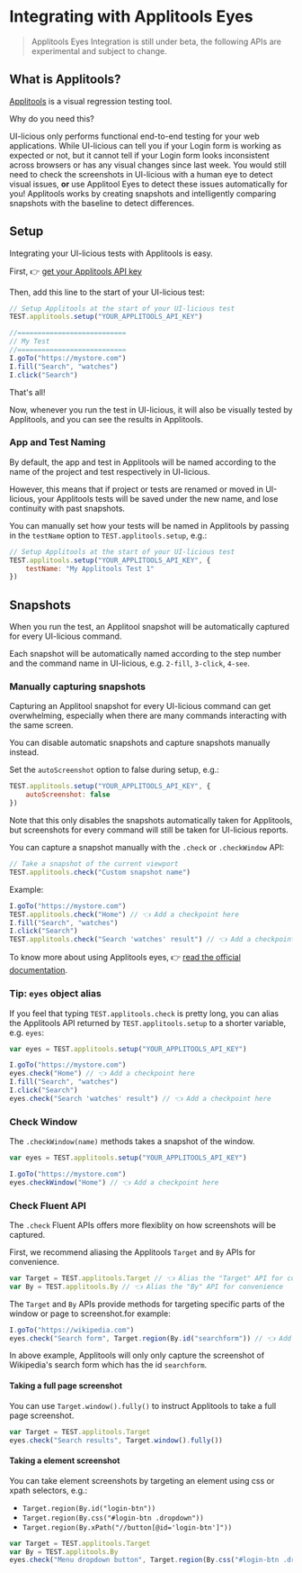 # Integrating with Applitools Eyes

> Applitools Eyes Integration is still under beta, the following APIs are experimental and subject to change.

## What is Applitools?

[Applitools](https://applitools.com/) is a visual regression testing tool.

Why do you need this?

UI-licious only performs functional end-to-end testing for your web applications. While UI-licious can tell you if your Login form is working as expected or not, but it cannot tell if your Login form looks inconsistent across browsers or has any visual changes since last week. You would still need to check the screenshots in UI-licious with a human eye to detect visual issues, __or__ use Applitool Eyes to detect these issues automatically for you! Applitools works by creating snapshots and intelligently comparing snapshots with the baseline to detect differences.

## Setup

Integrating your UI-licious tests with Applitools is easy. 

First, 👉 [get your Applitools API key](https://applitools.com/docs/topics/overview/obtain-api-key.html)

Then, add this line to the start of your UI-licious test:

```javascript
// Setup Applitools at the start of your UI-licious test
TEST.applitools.setup("YOUR_APPLITOOLS_API_KEY")

//===========================
// My Test
//===========================
I.goTo("https://mystore.com")
I.fill("Search", "watches")
I.click("Search")
```

That's all!

Now, whenever you run the test in UI-licious, it will also be visually tested by Applitools, and you can see the results in Applitools. 

### App and Test Naming

By default, the app and test in Applitools will be named according to the name of the project and test respectively in UI-licious.

However, this means that if project or tests are renamed or moved in UI-licious, your Applitools tests will be saved under the new name, and lose continuity with past snapshots.

You can manually set how your tests will be named in Applitools by passing in the `testName` option to `TEST.applitools.setup`, e.g.:

```javascript
// Setup Applitools at the start of your UI-licious test
TEST.applitools.setup("YOUR_APPLITOOLS_API_KEY", {
	testName: "My Applitools Test 1"
})
```

## Snapshots

When you run the test, an Applitool snapshot will be automatically captured for every UI-licious command. 

Each snapshot will be automatically named according to the step number and the command name in UI-licious, e.g. `2-fill`, `3-click`, `4-see`.

### Manually capturing snapshots

Capturing an Applitool snapshot for every UI-licious command can get overwhelming, especially when there are many commands interacting with the same screen. 

You can disable automatic snapshots and capture snapshots manually instead. 

Set the `autoScreenshot` option to false during setup, e.g.:

```javascript
TEST.applitools.setup("YOUR_APPLITOOLS_API_KEY", {
	autoScreenshot: false
})
```

Note that this only disables the snapshots automatically taken for Applitools, but screenshots for every command will still be taken for UI-licious reports.

You can capture a snapshot manually with the `.check` or `.checkWindow` API:
```javascript
// Take a snapshot of the current viewport
TEST.applitools.check("Custom snapshot name")
```

Example:
```javascript
I.goTo("https://mystore.com")
TEST.applitools.check("Home") // 👈 Add a checkpoint here
I.fill("Search", "watches")
I.click("Search")
TEST.applitools.check("Search 'watches' result") // 👈 Add a checkpoint here
```

To know more about using Applitools eyes, 👉 [read the official documentation](https://applitools.com/docs/topics/sdk/the-eyes-sdk-check-fluent-api.html).

### Tip: `eyes` object alias

If you feel that typing `TEST.applitools.check` is pretty long, you can alias the Applitools API returned by `TEST.applitools.setup` to a shorter variable, e.g. `eyes`:

```javascript
var eyes = TEST.applitools.setup("YOUR_APPLITOOLS_API_KEY")

I.goTo("https://mystore.com")
eyes.check("Home") // 👈 Add a checkpoint here
I.fill("Search", "watches")
I.click("Search")
eyes.check("Search 'watches' result") // 👈 Add a checkpoint here
```

### Check Window

The `.checkWindow(name)` methods takes a snapshot of the window. 

```javascript
var eyes = TEST.applitools.setup("YOUR_APPLITOOLS_API_KEY")

I.goTo("https://mystore.com")
eyes.checkWindow("Home") // 👈 Add a checkpoint here
```

### Check Fluent API

The `.check` Fluent APIs offers more flexiblity on how screenshots will be captured.

First, we recommend aliasing the Applitools `Target` and `By` APIs for convenience.

```javascript
var Target = TEST.applitools.Target // 👈 Alias the "Target" API for convenience
var By = TEST.applitools.By // 👈 Alias the "By" API for convenience
```

The `Target` and `By` APIs provide methods for targeting specific parts of the window or page to screenshot.for example:

```javascript
I.goTo("https://wikipedia.com")
eyes.check("Search form", Target.region(By.id("searchform")) // 👈 Add a checkpoint here
```

In above example, Applitools will only only capture the screenshot of Wikipedia's search form which has the id `searchform`.

#### Taking a full page screenshot

You can use `Target.window().fully()` to instruct Applitools to take a full page screenshot.

```javascript
var Target = TEST.applitools.Target
eyes.check("Search results", Target.window().fully())
```

#### Taking a element screenshot

You can take element screenshots by targeting an element using css or xpath selectors, e.g.:
- `Target.region(By.id("login-btn"))`
- `Target.region(By.css("#login-btn .dropdown"))`
- `Target.region(By.xPath("//button[@id='login-btn']"))`

```javascript
var Target = TEST.applitools.Target
var By = TEST.applitools.By
eyes.check("Menu dropdown button", Target.region(By.css("#login-btn .dropdown-menu")))
```
